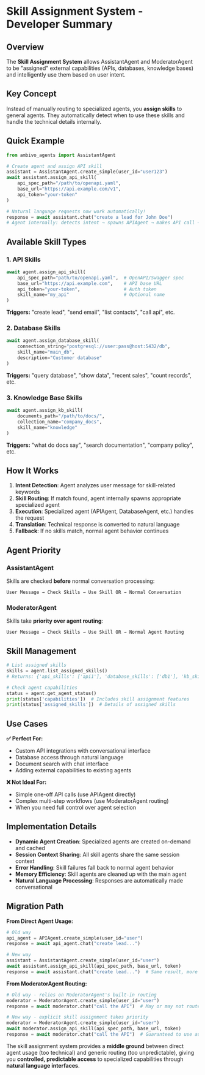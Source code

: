 # Skill Assignment System - Developer Summary

## Overview
The **Skill Assignment System** allows AssistantAgent and ModeratorAgent to be "assigned" external capabilities (APIs, databases, knowledge bases) and intelligently use them based on user intent.

## Key Concept
Instead of manually routing to specialized agents, you **assign skills** to general agents. They automatically detect when to use these skills and handle the technical details internally.

## Quick Example
```python
from ambivo_agents import AssistantAgent

# Create agent and assign API skill
assistant = AssistantAgent.create_simple(user_id="user123")
await assistant.assign_api_skill(
    api_spec_path="/path/to/openapi.yaml",
    base_url="https://api.example.com/v1",
    api_token="your-token"
)

# Natural language requests now work automatically!
response = await assistant.chat("create a lead for John Doe")
# Agent internally: detects intent → spawns APIAgent → makes API call → returns natural response
```

## Available Skill Types

### 1. API Skills
```python
await agent.assign_api_skill(
    api_spec_path="path/to/openapi.yaml",  # OpenAPI/Swagger spec
    base_url="https://api.example.com",    # API base URL
    api_token="your-token",                # Auth token
    skill_name="my_api"                    # Optional name
)
```
**Triggers:** "create lead", "send email", "list contacts", "call api", etc.

### 2. Database Skills  
```python
await agent.assign_database_skill(
    connection_string="postgresql://user:pass@host:5432/db",
    skill_name="main_db",
    description="Customer database"
)
```
**Triggers:** "query database", "show data", "recent sales", "count records", etc.

### 3. Knowledge Base Skills
```python
await agent.assign_kb_skill(
    documents_path="/path/to/docs/",
    collection_name="company_docs",
    skill_name="knowledge"
)
```
**Triggers:** "what do docs say", "search documentation", "company policy", etc.

## How It Works

1. **Intent Detection**: Agent analyzes user message for skill-related keywords
2. **Skill Routing**: If match found, agent internally spawns appropriate specialized agent
3. **Execution**: Specialized agent (APIAgent, DatabaseAgent, etc.) handles the request
4. **Translation**: Technical response is converted to natural language
5. **Fallback**: If no skills match, normal agent behavior continues

## Agent Priority

### AssistantAgent
Skills are checked **before** normal conversation processing:
```
User Message → Check Skills → Use Skill OR → Normal Conversation
```

### ModeratorAgent  
Skills take **priority over agent routing**:
```
User Message → Check Skills → Use Skill OR → Normal Agent Routing
```

## Skill Management
```python
# List assigned skills
skills = agent.list_assigned_skills()
# Returns: {'api_skills': ['api1'], 'database_skills': ['db1'], 'kb_skills': [], 'total_skills': 2}

# Check agent capabilities
status = agent.get_agent_status()
print(status['capabilities'])  # Includes skill assignment features
print(status['assigned_skills'])  # Details of assigned skills
```

## Use Cases

**✅ Perfect For:**
- Custom API integrations with conversational interface
- Database access through natural language
- Document search with chat interface
- Adding external capabilities to existing agents

**❌ Not Ideal For:**
- Simple one-off API calls (use APIAgent directly)
- Complex multi-step workflows (use ModeratorAgent routing)
- When you need full control over agent selection

## Implementation Details

- **Dynamic Agent Creation**: Specialized agents are created on-demand and cached
- **Session Context Sharing**: All skill agents share the same session context
- **Error Handling**: Skill failures fall back to normal agent behavior
- **Memory Efficiency**: Skill agents are cleaned up with the main agent
- **Natural Language Processing**: Responses are automatically made conversational

## Migration Path

**From Direct Agent Usage:**
```python
# Old way
api_agent = APIAgent.create_simple(user_id="user")
response = await api_agent.chat("create lead...")

# New way  
assistant = AssistantAgent.create_simple(user_id="user")
await assistant.assign_api_skill(api_spec_path, base_url, token)
response = await assistant.chat("create lead...")  # Same result, more natural
```

**From ModeratorAgent Routing:**
```python
# Old way - relies on ModeratorAgent's built-in routing
moderator = ModeratorAgent.create_simple(user_id="user")
response = await moderator.chat("call the API")  # May or may not route to APIAgent

# New way - explicit skill assignment takes priority
moderator = ModeratorAgent.create_simple(user_id="user") 
await moderator.assign_api_skill(api_spec_path, base_url, token)
response = await moderator.chat("call the API")  # Guaranteed to use assigned API skill
```

The skill assignment system provides a **middle ground** between direct agent usage (too technical) and generic routing (too unpredictable), giving you **controlled, predictable access** to specialized capabilities through **natural language interfaces**.